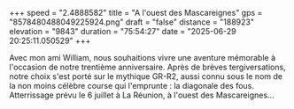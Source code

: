 +++
speed = "2.4888582"
title = "A l'ouest des Mascareignes"
gps = "8578480488049225924.png"
draft = "false"
distance = "188923"
elevation = "9843"
duration = "75:54:27"
date = "2025-06-29 20:25:11.050529"
+++

Avec mon ami William, nous souhaitions vivre une aventure mémorable à l'occasion de notre trentième anniversaire. Après de brèves tergiversations, notre choix s'est porté sur le mythique GR-R2, aussi connu sous le nom de la non moins célèbre course qui l'emprunte : la diagonale des fous.
Atterrissage prévu le 6 juillet à La Réunion, à l'ouest des Mascareignes...


